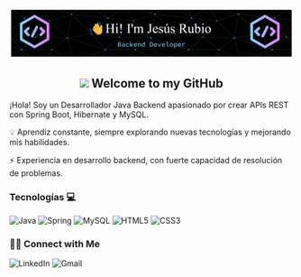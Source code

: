 <p align="center">
  <img alt="Jesus Rubio" src="banner.png">
</p>
<h2 align="center">
<img src="https://media1.giphy.com/media/v1.Y2lkPTc5MGI3NjExcmFpYnhnMDcxamNhb3E1cGh0cDAxdzI1OTN0YnZpOWJub3ZwNHV0eiZlcD12MV9pbnRlcm5hbF9naWZfYnlfaWQmY3Q9cw/We5pjY9tr4BV40UnXL/giphy.gif" width="100"/> Welcome to my GitHub</h2>

¡Hola! Soy un Desarrollador Java Backend apasionado por crear APIs REST con Spring Boot, Hibernate y MySQL.

💡 Aprendiz constante, siempre explorando nuevas tecnologías y mejorando mis habilidades.  

⚡ Experiencia en desarrollo backend, con fuerte capacidad de resolución de problemas.

### Tecnologías 💻
![Java](https://img.shields.io/badge/java-%23ED8B00.svg?style=for-the-badge&logo=openjdk&logoColor=white)
![Spring](https://img.shields.io/badge/spring-%236DB33F.svg?style=for-the-badge&logo=spring&logoColor=white)
![MySQL](https://img.shields.io/badge/mysql-4479A1.svg?style=for-the-badge&logo=mysql&logoColor=white)
![HTML5](https://img.shields.io/badge/html5-%23E34F26.svg?style=for-the-badge&logo=html5&logoColor=white)
![CSS3](https://img.shields.io/badge/css3-%231572B6.svg?style=for-the-badge&logo=css3&logoColor=white)

### 🤝🏻 Connect with Me
![LinkedIn](https://img.shields.io/badge/linkedin-%230077B5.svg?style=for-the-badge&logo=linkedin&logoColor=white)
![Gmail](https://img.shields.io/badge/Gmail-D14836?style=for-the-badge&logo=gmail&logoColor=white)


<!--
**Rubioj17/Rubioj17** is a ✨ _special_ ✨ repository because its `README.md` (this file) appears on your GitHub profile.

Here are some ideas to get you started:

- 🔭 I’m currently working on ...
- 🌱 I’m currently learning ...
- 👯 I’m looking to collaborate on ...
- 🤔 I’m looking for help with ...
- 💬 Ask me about ...
- 📫 How to reach me: ...
- 😄 Pronouns: ...
- ⚡ Fun fact: ...
-->

